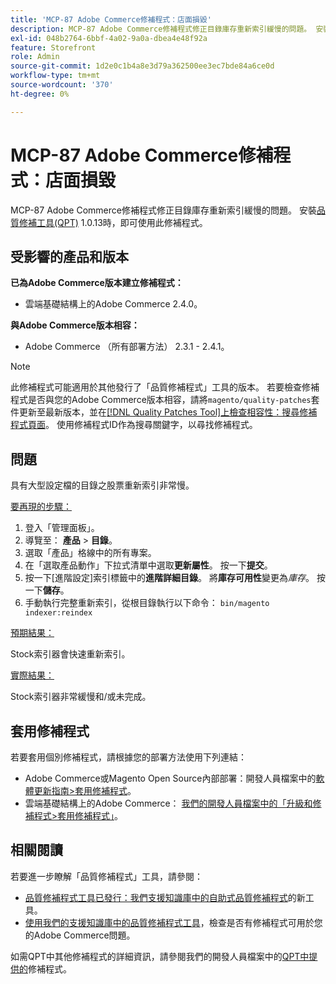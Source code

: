```yaml
---
title: 'MCP-87 Adobe Commerce修補程式：店面損毀'
description: MCP-87 Adobe Commerce修補程式修正目錄庫存重新索引緩慢的問題。 安裝[Quality Patches Tool (QPT)](/help/announcements/adobe-commerce-announcements/magento-quality-patches-released-new-tool-to-self-serve-quality-patches.md) 1.0.13後，即可使用此修補程式。
exl-id: 048b2764-6bbf-4a02-9a0a-dbea4e48f92a
feature: Storefront
role: Admin
source-git-commit: 1d2e0c1b4a8e3d79a362500ee3ec7bde84a6ce0d
workflow-type: tm+mt
source-wordcount: '370'
ht-degree: 0%

---
```


# MCP-87 Adobe Commerce修補程式：店面損毀

MCP-87 Adobe Commerce修補程式修正目錄庫存重新索引緩慢的問題。 安裝[品質修補工具(QPT)](/help/announcements/adobe-commerce-announcements/magento-quality-patches-released-new-tool-to-self-serve-quality-patches.md) 1.0.13時，即可使用此修補程式。

## 受影響的產品和版本

**已為Adobe Commerce版本建立修補程式：**

* 雲端基礎結構上的Adobe Commerce 2.4.0。

**與Adobe Commerce版本相容：**

* Adobe Commerce （所有部署方法） 2.3.1 - 2.4.1。

>[!NOTE]
>
>此修補程式可能適用於其他發行了「品質修補程式」工具的版本。 若要檢查修補程式是否與您的Adobe Commerce版本相容，請將`magento/quality-patches`套件更新至最新版本，並在[[!DNL Quality Patches Tool]上檢查相容性：搜尋修補程式頁面](https://devdocs.magento.com/quality-patches/tool.html#patch-grid)。 使用修補程式ID作為搜尋關鍵字，以尋找修補程式。

## 問題

具有大型設定檔的目錄之股票重新索引非常慢。

<u>要再現的步驟：</u>

1. 登入「管理面板」。
1. 導覽至： **產品** > **目錄**。
1. 選取「產品」格線中的所有專案。
1. 在「選取產品動作」下拉式清單中選取&#x200B;**更新屬性**。 按一下&#x200B;**提交**。
1. 按一下[進階設定]索引標籤中的&#x200B;**進階詳細目錄**。 將&#x200B;**庫存可用性**&#x200B;變更為&#x200B;*庫存*。 按一下&#x200B;**儲存**。
1. 手動執行完整重新索引，從根目錄執行以下命令： `bin/magento indexer:reindex`

<u>預期結果：</u>

Stock索引器會快速重新索引。

<u>實際結果：</u>

Stock索引器非常緩慢和/或未完成。

## 套用修補程式

若要套用個別修補程式，請根據您的部署方法使用下列連結：

* Adobe Commerce或Magento Open Source內部部署：開發人員檔案中的[軟體更新指南>套用修補程式](https://devdocs.magento.com/guides/v2.4/comp-mgr/patching/mqp.html)。
* 雲端基礎結構上的Adobe Commerce： [我們的開發人員檔案中的「升級和修補程式>套用修補程式」](https://devdocs.magento.com/cloud/project/project-patch.html)。

## 相關閱讀

若要進一步瞭解「品質修補程式」工具，請參閱：

* [品質修補程式工具已發行：我們支援知識庫中的自助式品質修補程式](/help/announcements/adobe-commerce-announcements/magento-quality-patches-released-new-tool-to-self-serve-quality-patches.md)的新工具。
* [使用我們的支援知識庫中的品質修補程式工具](/help/support-tools/patches-available-in-qpt-tool/check-patch-for-magento-issue-with-magento-quality-patches.md)，檢查是否有修補程式可用於您的Adobe Commerce問題。

如需QPT中其他修補程式的詳細資訊，請參閱我們的開發人員檔案中的[QPT中提供的](https://devdocs.magento.com/quality-patches/tool.html#patch-grid)修補程式。
